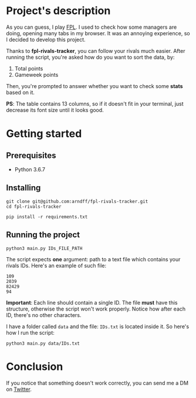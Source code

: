 # Project's description

As you can guess, I play [FPL](http://fantasy.premierleague.com). I used to check how some managers are doing, opening many tabs in my browser. It was an annoying experience, so I decided to develop this project. 

Thanks to **fpl-rivals-tracker**, you can follow your rivals much easier. After running the script, you're asked how do you want to sort the data, by:
1) Total points
2) Gameweek points

Then, you're prompted to answer whether you want to check some **stats** based on it.

**PS**: The table contains 13 columns, so if it doesn't fit in your terminal, just decrease its font size until it looks good. 

# Getting started

## Prerequisites

* Python 3.6.7

## Installing

```
git clone git@github.com:arndff/fpl-rivals-tracker.git
cd fpl-rivals-tracker

pip install -r requirements.txt
```

## Running the project

```
python3 main.py IDs_FILE_PATH
```

The script expects **one** argument: path to a text file which contains your rivals IDs. Here's an example of such file:
```
109
2039
82429
94
```

**Important**: Each line should contain a single ID. The file **must** have this structure, otherwise the script won't work properly. Notice how after each ID, there's no other characters.

I have a folder called ```data``` and the file: ```IDs.txt``` is located inside it. So here's how I run the script: 

```
python3 main.py data/IDs.txt
```

# Conclusion

If you notice that something doesn't work correctly, you can send me a DM on [Twitter](https://twitter.com/arndff_).
